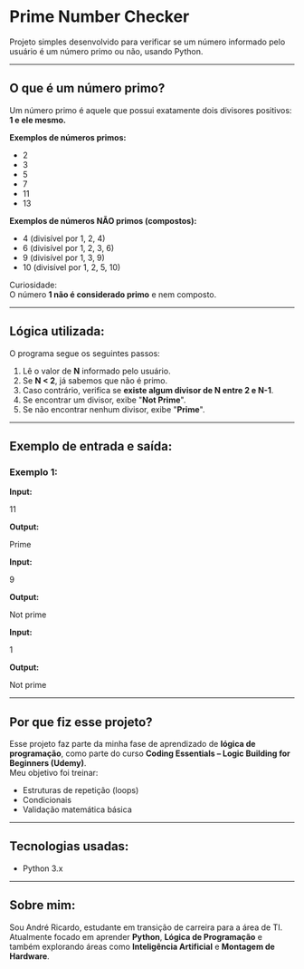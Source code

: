 # Prime Number Checker 

Projeto simples desenvolvido para verificar se um número informado pelo usuário é um número primo ou não, usando Python.

---

## O que é um número primo?

Um número primo é aquele que possui exatamente dois divisores positivos:  
**1 e ele mesmo.**

**Exemplos de números primos:**
- 2
- 3
- 5
- 7
- 11
- 13

**Exemplos de números NÃO primos (compostos):**
- 4 (divisível por 1, 2, 4)
- 6 (divisível por 1, 2, 3, 6)
- 9 (divisível por 1, 3, 9)
- 10 (divisível por 1, 2, 5, 10)

Curiosidade:  
O número **1 não é considerado primo** e nem composto.

---

## Lógica utilizada:

O programa segue os seguintes passos:

1. Lê o valor de **N** informado pelo usuário.
2. Se **N < 2**, já sabemos que não é primo.
3. Caso contrário, verifica se **existe algum divisor de N entre 2 e N-1**.
4. Se encontrar um divisor, exibe "**Not Prime**".
5. Se não encontrar nenhum divisor, exibe "**Prime**".

---

## Exemplo de entrada e saída:

### Exemplo 1:  
**Input:** 

11

**Output:**

Prime

**Input:**

9

**Output:**

Not prime

**Input:**

1

**Output:**

Not prime

---

## Por que fiz esse projeto?

Esse projeto faz parte da minha fase de aprendizado de **lógica de programação**, como parte do curso **Coding Essentials – Logic Building for Beginners (Udemy)**.  
Meu objetivo foi treinar:

- Estruturas de repetição (loops)
- Condicionais
- Validação matemática básica

---

## Tecnologias usadas:

- Python 3.x

---

## Sobre mim:

Sou André Ricardo, estudante em transição de carreira para a área de TI.  
Atualmente focado em aprender **Python**, **Lógica de Programação** e também explorando áreas como **Inteligência Artificial** e **Montagem de Hardware**.
 
